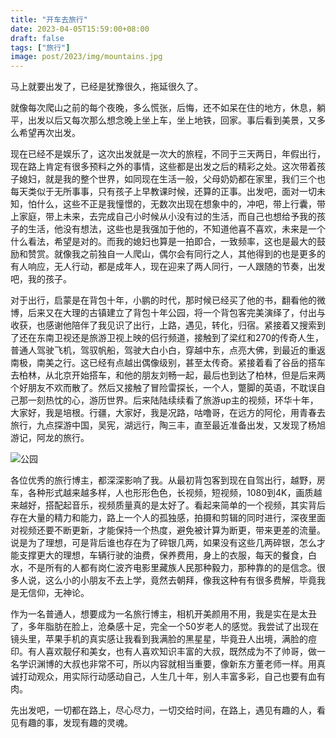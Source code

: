 ```yaml
---
title: "开车去旅行"
date: 2023-04-05T15:59:00+08:00
draft: false
tags: ["旅行"]
image: post/2023/img/mountains.jpg
---
```

马上就要出发了，已经是犹豫很久，拖延很久了。

就像每次爬山之前的每个夜晚，多么慌张，后悔，还不如呆在住的地方，休息，躺平，出发以后又每次那么想念晚上坐上车，坐上地铁，回家。事后看到美景，又多么希望再次出发。

现在已经不是娱乐了，这次出发就是一次大的旅程，不同于三天两日，年假出行，现在路上肯定有很多预料之外的事情，这些都是出发之后的精彩之处。这次带着孩子媳妇，就是我的整个世界，如同现在生活一般，父母奶奶都在家里，我们三个也每天类似于无所事事，只有孩子上早教课时候，还算的正事。出发吧，面对一切未知，怕什么，这些不正是我憧憬的，无数次出现在想象中的，冲吧，带上行囊，带上家庭，带上未来，去完成自己小时候从小没有过的生活，而自己也想给予我的孩子的生活，他没有想法，这些也是我强加于他的，不知道他喜不喜欢，未来是一个什么看法，希望是对的。而我的媳妇也算是一拍即合，一致频率，这也是最大的鼓励和赞赏。就像我之前独自一人爬山，偶尔会有同行之人，其他得到的也是更多的有人响应，无人行动，都是成年人，现在迎来了两人同行，一人跟随的节奏，出发吧，我的孩子。

对于出行，启蒙是在背包十年，小鹏的时代，那时候已经买了他的书，翻看他的微博，后来又在大理的古镇建立了背包十年公园，将一个背包客完美演绎了，付出与收获，也感谢他陪伴了我见识了出行，上路，遇见，转化，归宿。紧接着又搜索到了还在东南卫视还是旅游卫视上映的侣行频道，接触到了梁红和270的传奇人生，普通人驾驶飞机，驾驭帆船，驾驶大白小白，穿越中东，点亮大佛，到最近的重返南极，南美之行。这已经有点越出偶像级别，甚至太传奇。紧接着看了谷岳的搭车去柏林，从北京开始搭车，和他的朋友刘畅一起，最后也到达了柏林，但是后来两个好朋友不欢而散了。然后又接触了冒险雷探长，一个人，蹩脚的英语，不耽误自己那一刻热忱的心，游历世界。后来陆陆续续看了旅游up主的视频，环华十年，大家好，我是培根。行疆，大家好，我是况路，咕噜哥，在远方的阿伦，用青春去旅行，九点探游中国，吴宪，湖远行，陶三丰，直至最近准备出发，又发现了杨旭游记，阿龙的旅行。

![公园](post/2023/img/1.jpg)

各位优秀的旅行博主，都深深影响了我。从最初背包客到现在自驾出行，越野，房车，各种形式越来越多样，人也形形色色，长视频，短视频，1080到4K，画质越来越好，搭配起音乐，视频质量真的是太好了。看起来简单的一个视频，其实背后存在大量的精力和能力，路上一个人的孤独感，拍摄和剪辑的同时进行，深夜里面对视频还要不断更新，才能保持一个热度，避免被计算为断更，带来更差的流量。说是为了理想，可是背后谁也存在为了碎银几两，如果没有这些几两碎银，怎么才能支撑更大的理想，车辆行驶的油费，保养费用，身上的衣服，每天的餐食，白水，不是所有的人都有岗仁波齐电影里藏族人民那种毅力，那种靠的的是信念。很多人说，这么小的小朋友不去上学，竟然去朝拜，像我这种有有很多费解，毕竟我是无信仰，无神论。

作为一名普通人，想要成为一名旅行博主，相机开美颜用不用，我是实在是太丑了，多年脂肪在脸上，沧桑感十足，完全一个50岁老人的感觉。我尝试了出现在镜头里，苹果手机的真实感让我看到我满脸的黑星星，毕竟丑人出境，满脸的痘印。有人喜欢靓仔和美女，也有人喜欢知识丰富的大叔，既然成为不了帅哥，做一名学识渊博的大叔也非常不可，所以内容就相当重要，像新东方董老师一样。用真诚打动观众，用实际行动感动自己，人生几十年，别人丰富多彩，自己也要有血有肉。

先出发吧，一切都在路上，尽心尽力，一切交给时间，在路上，遇见有趣的人，看见有趣的事，发现有趣的灵魂。